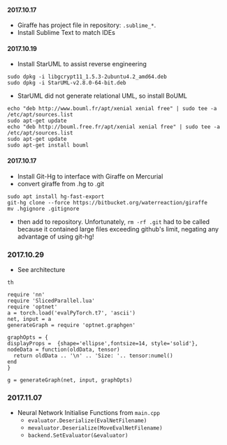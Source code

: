 #### 2017.10.17

* Giraffe has project file in repository: `.sublime_*`.
* Install Sublime Text to match IDEs

#### 2017.10.19

* Install StarUML to assist reverse engineering

```
sudo dpkg -i libgcrypt11_1.5.3-2ubuntu4.2_amd64.deb
sudo dpkg -i StarUML-v2.8.0-64-bit.deb 
```
* StarUML did not generate relational UML, so install BoUML

```
echo "deb http://www.bouml.fr/apt/xenial xenial free" | sudo tee -a /etc/apt/sources.list 
sudo apt-get update
echo "deb http://bouml.free.fr/apt/xenial xenial free" | sudo tee -a /etc/apt/sources.list
sudo apt-get update
sudo apt-get install bouml
```

#### 2017.10.17

* Install Git-Hg to interface with Giraffe on Mercurial
* convert giraffe from .hg to .git
```
sudo apt install hg-fast-export
git-hg clone --force https://bitbucket.org/waterreaction/giraffe
mv .hgignore .gitignore
```
* then add to repository. Unfortunately, `rm -rf .git` had to be called because it contained large files exceeding github's limit, negating any advantage of using git-hg!

### 2017.10.29

* See architecture

```
th

require 'nn'
require 'SlicedParallel.lua'
require 'optnet'
a = torch.load('evalPyTorch.t7', 'ascii')
net, input = a
generateGraph = require 'optnet.graphgen'

graphOpts = {
displayProps =  {shape='ellipse',fontsize=14, style='solid'},
nodeData = function(oldData, tensor)
  return oldData .. '\n' .. 'Size: '.. tensor:numel()
end
}

g = generateGraph(net, input, graphOpts)
```

### 2017.11.07

* Neural Network Initialise Functions from `main.cpp`
  * `evaluator.Deserialize(EvalNetFilename)`
  * `mevaluator.Deserialize(MoveEvalNetFilename)`
  * `backend.SetEvaluator(&evaluator)`
